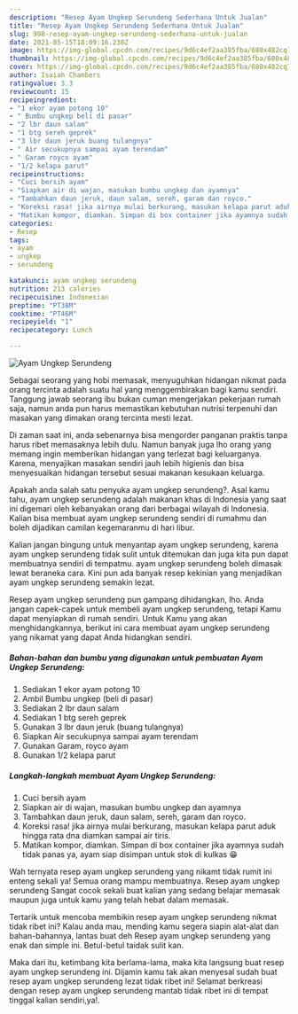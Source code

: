 ```yaml
---
description: "Resep Ayam Ungkep Serundeng Sederhana Untuk Jualan"
title: "Resep Ayam Ungkep Serundeng Sederhana Untuk Jualan"
slug: 998-resep-ayam-ungkep-serundeng-sederhana-untuk-jualan
date: 2021-05-15T18:09:16.230Z
image: https://img-global.cpcdn.com/recipes/9d6c4ef2aa385fba/680x482cq70/ayam-ungkep-serundeng-foto-resep-utama.jpg
thumbnail: https://img-global.cpcdn.com/recipes/9d6c4ef2aa385fba/680x482cq70/ayam-ungkep-serundeng-foto-resep-utama.jpg
cover: https://img-global.cpcdn.com/recipes/9d6c4ef2aa385fba/680x482cq70/ayam-ungkep-serundeng-foto-resep-utama.jpg
author: Isaiah Chambers
ratingvalue: 3.3
reviewcount: 15
recipeingredient:
- "1 ekor ayam potong 10"
- " Bumbu ungkep beli di pasar"
- "2 lbr daun salam"
- "1 btg sereh geprek"
- "3 lbr daun jeruk buang tulangnya"
- " Air secukupnya sampai ayam terendam"
- " Garam royco ayam"
- "1/2 kelapa parut"
recipeinstructions:
- "Cuci bersih ayam"
- "Siapkan air di wajan, masukan bumbu ungkep dan ayamnya"
- "Tambahkan daun jeruk, daun salam, sereh, garam dan royco."
- "Koreksi rasa! jika airnya mulai berkurang, masukan kelapa parut aduk hingga rata dna diamkan sampai air tiris."
- "Matikan kompor, diamkan. Simpan di box container jika ayamnya sudah tidak panas ya, ayam siap disimpan untuk stok di kulkas 😁"
categories:
- Resep
tags:
- ayam
- ungkep
- serundeng

katakunci: ayam ungkep serundeng 
nutrition: 213 calories
recipecuisine: Indonesian
preptime: "PT38M"
cooktime: "PT46M"
recipeyield: "1"
recipecategory: Lunch

---
```



![Ayam Ungkep Serundeng](https://img-global.cpcdn.com/recipes/9d6c4ef2aa385fba/680x482cq70/ayam-ungkep-serundeng-foto-resep-utama.jpg)

Sebagai seorang yang hobi memasak, menyuguhkan hidangan nikmat pada orang tercinta adalah suatu hal yang menggembirakan bagi kamu sendiri. Tanggung jawab seorang ibu bukan cuman mengerjakan pekerjaan rumah saja, namun anda pun harus memastikan kebutuhan nutrisi terpenuhi dan masakan yang dimakan orang tercinta mesti lezat.

Di zaman  saat ini, anda sebenarnya bisa mengorder panganan praktis tanpa harus ribet memasaknya lebih dulu. Namun banyak juga lho orang yang memang ingin memberikan hidangan yang terlezat bagi keluarganya. Karena, menyajikan masakan sendiri jauh lebih higienis dan bisa menyesuaikan hidangan tersebut sesuai makanan kesukaan keluarga. 



Apakah anda salah satu penyuka ayam ungkep serundeng?. Asal kamu tahu, ayam ungkep serundeng adalah makanan khas di Indonesia yang saat ini digemari oleh kebanyakan orang dari berbagai wilayah di Indonesia. Kalian bisa membuat ayam ungkep serundeng sendiri di rumahmu dan boleh dijadikan camilan kegemaranmu di hari libur.

Kalian jangan bingung untuk menyantap ayam ungkep serundeng, karena ayam ungkep serundeng tidak sulit untuk ditemukan dan juga kita pun dapat membuatnya sendiri di tempatmu. ayam ungkep serundeng boleh dimasak lewat beraneka cara. Kini pun ada banyak resep kekinian yang menjadikan ayam ungkep serundeng semakin lezat.

Resep ayam ungkep serundeng pun gampang dihidangkan, lho. Anda jangan capek-capek untuk membeli ayam ungkep serundeng, tetapi Kamu dapat menyiapkan di rumah sendiri. Untuk Kamu yang akan menghidangkannya, berikut ini cara membuat ayam ungkep serundeng yang nikamat yang dapat Anda hidangkan sendiri.

<!--inarticleads1-->

##### Bahan-bahan dan bumbu yang digunakan untuk pembuatan Ayam Ungkep Serundeng:

1. Sediakan 1 ekor ayam potong 10
1. Ambil  Bumbu ungkep (beli di pasar)
1. Sediakan 2 lbr daun salam
1. Sediakan 1 btg sereh geprek
1. Gunakan 3 lbr daun jeruk (buang tulangnya)
1. Siapkan  Air secukupnya sampai ayam terendam
1. Gunakan  Garam, royco ayam
1. Gunakan 1/2 kelapa parut




<!--inarticleads2-->

##### Langkah-langkah membuat Ayam Ungkep Serundeng:

1. Cuci bersih ayam
1. Siapkan air di wajan, masukan bumbu ungkep dan ayamnya
1. Tambahkan daun jeruk, daun salam, sereh, garam dan royco.
1. Koreksi rasa! jika airnya mulai berkurang, masukan kelapa parut aduk hingga rata dna diamkan sampai air tiris.
1. Matikan kompor, diamkan. Simpan di box container jika ayamnya sudah tidak panas ya, ayam siap disimpan untuk stok di kulkas 😁




Wah ternyata resep ayam ungkep serundeng yang nikamt tidak rumit ini enteng sekali ya! Semua orang mampu membuatnya. Resep ayam ungkep serundeng Sangat cocok sekali buat kalian yang sedang belajar memasak maupun juga untuk kamu yang telah hebat dalam memasak.

Tertarik untuk mencoba membikin resep ayam ungkep serundeng nikmat tidak ribet ini? Kalau anda mau, mending kamu segera siapin alat-alat dan bahan-bahannya, lantas buat deh Resep ayam ungkep serundeng yang enak dan simple ini. Betul-betul taidak sulit kan. 

Maka dari itu, ketimbang kita berlama-lama, maka kita langsung buat resep ayam ungkep serundeng ini. Dijamin kamu tak akan menyesal sudah buat resep ayam ungkep serundeng lezat tidak ribet ini! Selamat berkreasi dengan resep ayam ungkep serundeng mantab tidak ribet ini di tempat tinggal kalian sendiri,ya!.


